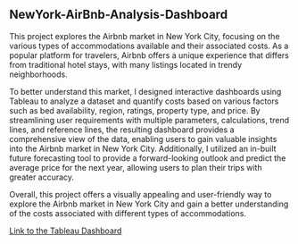 ## NewYork-AirBnb-Analysis-Dashboard

This project explores the Airbnb market in New York City, focusing on the various types of accommodations available and their associated costs. As a popular platform for travelers, Airbnb offers a unique experience that differs from traditional hotel stays, with many listings located in trendy neighborhoods.   

To better understand this market, I designed interactive dashboards using Tableau to analyze a dataset and quantify costs based on various factors such as bed availability, region, ratings, property type, and price. By streamlining user requirements with multiple parameters, calculations, trend lines, and reference lines, the resulting dashboard provides a comprehensive view of the data, enabling users to gain valuable insights into the Airbnb market in New York City. Additionally, I utilized an in-built future forecasting tool to provide a forward-looking outlook and predict the average price for the next year, allowing users to plan their trips with greater accuracy. 

Overall, this project offers a visually appealing and user-friendly way to explore the Airbnb market in New York City and gain a better understanding of the costs associated with different types of accommodations.

[Link to the Tableau Dashboard](https://public.tableau.com/app/profile/ankita.yadav7343/viz/NewYorkAirbnbAnalysis_16541343095450/Dashboard1)
